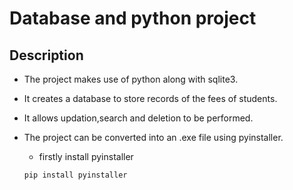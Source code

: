 # Database and python project
## Description
  * The project makes use of python along with sqlite3.
  * It creates a database to store records of the fees of students.
  * It allows updation,search and deletion to be performed.
  * The project can be converted into an .exe file using pyinstaller.

    * firstly install pyinstaller
   
    ```python
    pip install pyinstaller
    ```
